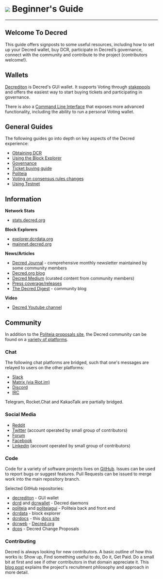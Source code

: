 # <img class="dcr-icon" src="/img/dcr-icons/Flag.svg" /> Beginner's Guide

---

## Welcome To Decred 

This guide offers signposts to some useful resources, including how to set up your Decred wallet, buy DCR, participate in Decred’s governance, connect with the community and contribute to the project (contributors welcome!). 

## Wallets

[Decrediton](user-guides/decrediton-setup.md) is Decred's GUI wallet. It supports Voting through [stakepools](https://decred.org/stakepools/) and offers the easiest way to start buying tickets and participating in governance.

There is also a [Command Line Interface](../wallets/cli/cli-installation.md) that exposes more advanced functionality, including the ability to run a personal Voting wallet.

## General Guides 

The following guides go into depth on key aspects of the Decred experience:

* [Obtaining DCR](obtaining-dcr.md)
* [Using the Block Explorer](using-the-block-explorer.md)
* [Governance](../governance/introduction-to-decred-governance.md)
* [Ticket buying guide](../mining/proof-of-stake.md)
* [Politeia](../governance/politeia.md)
* [Voting on consensus rules changes](../governance/consensus-rules-voting.md)
* [Using Testnet](../advanced/using-testnet.md)


## Information

**Network Stats**

* [stats.decred.org](https://stats.decred.org/)

**Block Explorers**

* [explorer.dcrdata.org](https://explorer.dcrdata.org/)
* [mainnet.decred.org](https://mainnet.decred.org/)

**News/Articles**

* [Decred Journal](https://xaur.github.io/decred-news/) - comprehensive monthly newsletter maintained by some community members
* [Decred.org blog](https://blog.decred.org)
* [Decred Medium](https://medium.com/decred) (curated content from community members)
* [Press coverage/releases](https://decred.org/press/)
* [The Decred Digest](https://thedecreddigest.com/) - community blog


**Video**

* [Decred Youtube channel](https://www.youtube.com/decredchannel)

## Community

In addition to the [Politeia proposals site](https://proposals.decred.org), the Decred community can be found on a [variety of platforms](https://decred.org/community/).

### Chat 

The following chat platforms are bridged, such that one's messages are relayed to users on the other platforms:

* [Slack](https://slack.decred.org/)
* [Matrix (via Riot.im)](https://riot.im/app/#/room/#general:decred.org)
* [Discord](https://discord.gg/GJ2GXfz)
* [IRC](https://webchat.freenode.net/?channels=decred&uio=d4)

Telegram, Rocket.Chat and KakaoTalk are partially bridged.

### Social Media

* [Reddit](https://www.reddit.com/r/decred)
* [Twitter](https://twitter.com/decredproject) (account operated by small group of contributors)
* [Forum](https://forum.decred.org/)
* [Facebook](https://facebook.com/decredproject) 
* [Linkedin](https://www.linkedin.com/company/decredproject/) (account operated by small group of contributors)

### Code

Code for a variety of software projects lives on [GitHub](https://github.com/decred). Issues can be used to report bugs or suggest features. Pull Requests can be issued to merge work into the main repository branch.

Selected GitHub repositories:

* [decrediton](https://github.com/decred/decrediton) - GUI wallet
* [dcrd](https://github.com/decred/dcrd) and [dcrwallet](https://github.com/decred/dcrwallet) - Decred daemons
* [politeia](https://github.com/decred/politeia) and [politeiagui](https://github.com/decred/politeiagui) - Politeia back and front end
* [dcrdata](https://github.com/decred/dcrdata) - block explorer
* [dcrdocs](https://github.com/decred/dcrdocs) - this [docs site](../index.md)
* [dcrweb](https://github.com/decred/dcrweb) - [Decred.org](https://decred.org/)
* [dcps](https://github.com/decred/dcps) - Decred Change Proposals

### Contributing

Decred is always looking for new contributors. A basic outline of how this works is: Show up, Find something useful to do, Do it, Get Paid. Do a small bit at first and see if other contributors in that domain appreciate it. This [blog post](https://blog.decred.org/2017/07/25/Decred-Recruiting/) explains the project's recruitment philosophy and approach in more detail.
